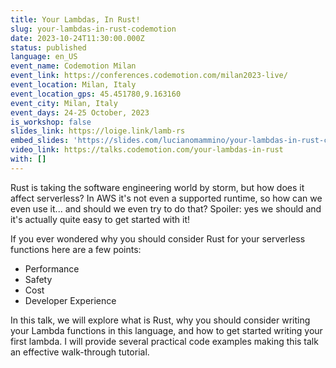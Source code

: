```yaml
---
title: Your Lambdas, In Rust!
slug: your-lambdas-in-rust-codemotion
date: 2023-10-24T11:30:00.000Z
status: published
language: en_US
event_name: Codemotion Milan
event_link: https://conferences.codemotion.com/milan2023-live/
event_location: Milan, Italy
event_location_gps: 45.451780,9.163160
event_city: Milan, Italy
event_days: 24-25 October, 2023
is_workshop: false
slides_link: https://loige.link/lamb-rs
embed_slides: 'https://slides.com/lucianomammino/your-lambdas-in-rust-codemotion-milan-2023/embed'
video_link: https://talks.codemotion.com/your-lambdas-in-rust
with: []
---
```


Rust is taking the software engineering world by storm, but how does it affect serverless? In AWS it's not even a supported runtime, so how can we even use it... and should we even try to do that? Spoiler: yes we should and it's actually quite easy to get started with it!

If you ever wondered why you should consider Rust for your serverless functions here are a few points:

- Performance
- Safety
- Cost
- Developer Experience

In this talk, we will explore what is Rust, why you should consider writing your Lambda functions in this language, and how to get started writing your first lambda. I will provide several practical code examples making this talk an effective walk-through tutorial.
